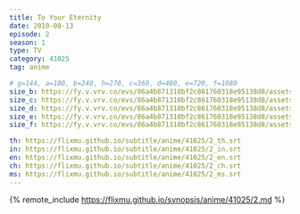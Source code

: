 ```yaml
---
title: To Your Eternity
date: 2010-08-13
episode: 2
season: 1
type: TV
category: 41025
tag: anime

# g=144, a=180, b=240, h=270, c=360, d=480, e=720, f=1080
size_b: https://fy.v.vrv.co/evs/86a4b871310bf2c861760318e95138d8/assets/fa81d2e83f057e7d3620692bf6d75d0f_4034102.mp4
size_c: https://fy.v.vrv.co/evs/86a4b871310bf2c861760318e95138d8/assets/fa81d2e83f057e7d3620692bf6d75d0f_4034101.mp4
size_d: https://fy.v.vrv.co/evs/86a4b871310bf2c861760318e95138d8/assets/fa81d2e83f057e7d3620692bf6d75d0f_4034103.mp4
size_e: https://fy.v.vrv.co/evs/86a4b871310bf2c861760318e95138d8/assets/fa81d2e83f057e7d3620692bf6d75d0f_4034104.mp4
size_f: https://fy.v.vrv.co/evs/86a4b871310bf2c861760318e95138d8/assets/fa81d2e83f057e7d3620692bf6d75d0f_4034105.mp4

th: https://flixmu.github.io/subtitle/anime/41025/2_th.srt
in: https://flixmu.github.io/subtitle/anime/41025/2_in.srt
en: https://flixmu.github.io/subtitle/anime/41025/2_en.srt
ch: https://flixmu.github.io/subtitle/anime/41025/2_ch.srt
ms: https://flixmu.github.io/subtitle/anime/41025/2_ms.srt
---
```

{% remote_include https://flixmu.github.io/synopsis/anime/41025/2.md %}
